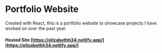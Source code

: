# Portfolio Website

Created with React, this is a portfolio website to showcase projects I have worked on over the past year.

#### Hosted Site [https://elizabethh34.netlify.app/](https://elizabethh34.netlify.app/) 